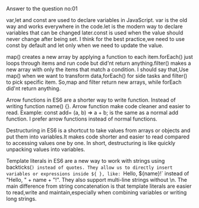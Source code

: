 Answer to the question no:01

var,let and const are used to declare variables in JavaScript.
var is the old way and works everywhere in the code.let is the modern way to declare variables that can be changed later.const is used when the value should never change after being set.
I think for the best practice,we need to use const by default and let only when we need to update the value.

<!-- Answer to the question no:02 -->
map() creates a new array by applying a function to each item.forEach() just loops through items and run code but did'nt return anything.filter() makes a new array with only the items that match a condition.
I should say that,Use map() when we want to transform data,forEach() for side tasks and filter() to pick specific item.
So,map and filter return new arrays, while forEach did'nt return anything.

<!-- Answer to the question no:03 -->
Arrow functions in ES6 are a shorter way to write function.
Instead of writing function name() {}. Arrow function make code cleaner and easier to read.
Example: const add= (a, b) => a + b; is the same as a normal add function.
I prefer arrow functions instead of normal functions.

<!-- Answer to the question no:04 -->
Destructuring in ES6 is a shortcut to take values from arrays or objects and put them into variables.It makes code shorter and easier to read compared to accessing values one by one.
In short, destructuring is like quickly unpacking values into variables.

<!-- Answer to the question no:05 -->
Template literals in ES6 are a new way to work with strings using backticks(`) instead of quotes.
They allow us to directly insert variables or expressions inside ${ }, like: `Hello, ${name}!` instead of "Hello, " + name + "!".
They also support multi-line strings without \n.
The main difference from string concatenation is that template literals are easier to read,write and maintain,especially when combining variables or writing long strings.